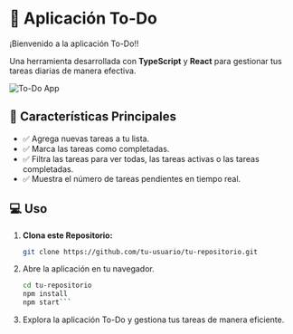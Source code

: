 # 📝 Aplicación To-Do

¡Bienvenido a la aplicación To-Do!!

Una herramienta desarrollada con **TypeScript** y **React** para gestionar tus tareas diarias de manera efectiva.

![To-Do App](https://github.com/Dannagoni/todo-app-ts/assets/128631249/a584e940-c48f-405a-943f-56c8f94dd42c)

## 🌟 Características Principales

- ✅ Agrega nuevas tareas a tu lista.
- ✅ Marca las tareas como completadas.
- ✅ Filtra las tareas para ver todas, las tareas activas o las tareas completadas.
- ✅ Muestra el número de tareas pendientes en tiempo real.

## 💻 Uso

1. **Clona este Repositorio:**
   ```bash
   git clone https://github.com/tu-usuario/tu-repositorio.git
   
2. Abre la aplicación en tu navegador.
    ```bash
    cd tu-repositorio
    npm install
    npm start```

3. Explora la aplicación To-Do y gestiona tus tareas de manera eficiente.
